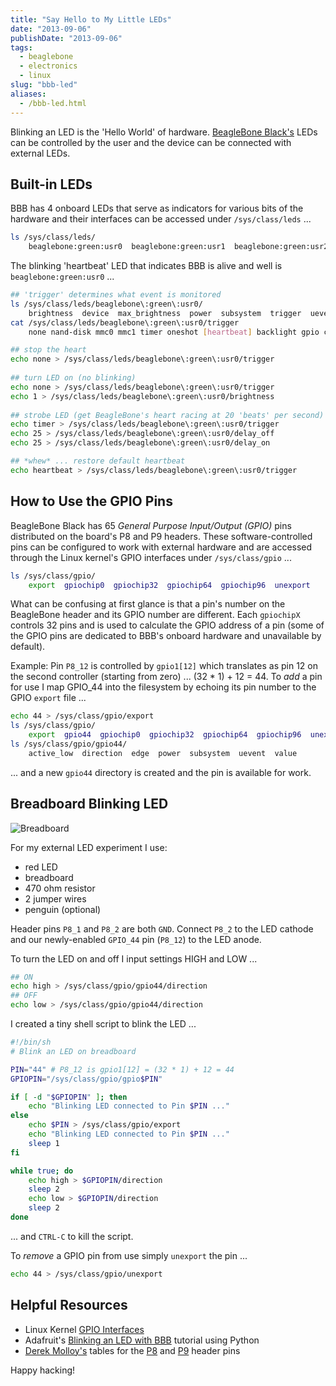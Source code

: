```yaml
---
title: "Say Hello to My Little LEDs"
date: "2013-09-06"
publishDate: "2013-09-06"
tags:
  - beaglebone
  - electronics
  - linux
slug: "bbb-led"
aliases:
  - /bbb-led.html
---
```


Blinking an LED is the 'Hello World' of hardware. [BeagleBone Black's](http://www.circuidipity.com/getting-started-with-beaglebone-black.html) LEDs can be controlled by the user and the device can be connected with external LEDs.

## Built-in LEDs

BBB has 4 onboard LEDs that serve as indicators for various bits of the hardware and their interfaces can be accessed under `/sys/class/leds` ...

```bash
ls /sys/class/leds/
    beaglebone:green:usr0  beaglebone:green:usr1  beaglebone:green:usr2  beaglebone:green:usr3
```

The blinking 'heartbeat' LED that indicates BBB is alive and well is `beaglebone:green:usr0` ... 

```bash
## 'trigger' determines what event is monitored
ls /sys/class/leds/beaglebone\:green\:usr0/
    brightness  device  max_brightness  power  subsystem  trigger  uevent
cat /sys/class/leds/beaglebone\:green\:usr0/trigger 
    none nand-disk mmc0 mmc1 timer oneshot [heartbeat] backlight gpio cpu0 default-on transient

## stop the heart
echo none > /sys/class/leds/beaglebone\:green\:usr0/trigger
    
## turn LED on (no blinking)
echo none > /sys/class/leds/beaglebone\:green\:usr0/trigger
echo 1 > /sys/class/leds/beaglebone\:green\:usr0/brightness
    
## strobe LED (get BeagleBone's heart racing at 20 'beats' per second)
echo timer > /sys/class/leds/beaglebone\:green\:usr0/trigger
echo 25 > /sys/class/leds/beaglebone\:green\:usr0/delay_off 
echo 25 > /sys/class/leds/beaglebone\:green\:usr0/delay_on

## *whew* ... restore default heartbeat 
echo heartbeat > /sys/class/leds/beaglebone\:green\:usr0/trigger
```

## How to Use the GPIO Pins

BeagleBone Black has 65 *General Purpose Input/Output (GPIO)* pins distributed on the board's P8 and P9 headers. These software-controlled pins can be configured to work with external hardware and are accessed through the Linux kernel's GPIO interfaces under `/sys/class/gpio` ...

```bash
ls /sys/class/gpio/
    export	gpiochip0  gpiochip32  gpiochip64  gpiochip96  unexport
```

What can be confusing at first glance is that a pin's number on the BeagleBone header and its GPIO number are different. Each `gpiochipX` controls 32 pins and is used to calculate the GPIO address of a pin (some of the GPIO pins are dedicated to BBB's onboard hardware and unavailable by default).

Example: Pin `P8_12` is controlled by `gpio1[12]` which translates as pin 12 on the second controller (starting from zero) ... (32 * 1) + 12 = 44. To *add* a pin for use I map GPIO_44 into the filesystem by echoing its pin number to the GPIO `export` file ...

```bash
echo 44 > /sys/class/gpio/export
ls /sys/class/gpio/
    export	gpio44	gpiochip0  gpiochip32  gpiochip64  gpiochip96  unexport
ls /sys/class/gpio/gpio44/
    active_low  direction  edge  power  subsystem  uevent  value
```

... and a new `gpio44` directory is created and the pin is available for work.

## Breadboard Blinking LED

![Breadboard](/img/bbb-ledzilla.jpg)

For my external LED experiment I use:

* red LED
* breadboard
* 470 ohm resistor
* 2 jumper wires
* penguin (optional)

Header pins `P8_1` and `P8_2` are both `GND`. Connect `P8_2` to the LED cathode and our newly-enabled `GPIO_44` pin (`P8_12`) to the LED anode.

To turn the LED on and off I input settings HIGH and LOW ...

```bash
## ON
echo high > /sys/class/gpio/gpio44/direction
## OFF
echo low > /sys/class/gpio/gpio44/direction
```

I created a tiny shell script to blink the LED ...

```bash
#!/bin/sh
# Blink an LED on breadboard

PIN="44" # P8_12 is gpio1[12] = (32 * 1) + 12 = 44
GPIOPIN="/sys/class/gpio/gpio$PIN"

if [ -d "$GPIOPIN" ]; then
    echo "Blinking LED connected to Pin $PIN ..."
else
	echo $PIN > /sys/class/gpio/export
	echo "Blinking LED connected to Pin $PIN ..."
	sleep 1
fi

while true; do
	echo high > $GPIOPIN/direction
	sleep 2
	echo low > $GPIOPIN/direction
	sleep 2
done
```

... and `CTRL-C` to kill the script.

To *remove* a GPIO pin from use simply `unexport` the pin ...

```bash
echo 44 > /sys/class/gpio/unexport
```

## Helpful Resources

* Linux Kernel [GPIO Interfaces](https://www.kernel.org/doc/Documentation/gpio.txt)
* Adafruit's [Blinking an LED with BBB](http://learn.adafruit.com/blinking-an-led-with-beaglebone-black/overview) tutorial using Python
* [Derek Molloy's](http://derekmolloy.ie/tag/beaglebone-black/) tables for the [P8](https://github.com/derekmolloy/boneDeviceTree/blob/master/docs/BeagleboneBlackP8HeaderTable.pdf?raw=true) and [P9](https://github.com/derekmolloy/boneDeviceTree/blob/master/docs/BeagleboneBlackP8HeaderTable.pdf?raw=true) header pins

Happy hacking!
